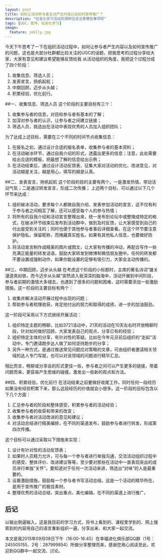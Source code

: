 ```yaml
---
layout: post
title: 如何让活动参与者主动产生内容以及如何宣传推广？
description: "社会化学习活动的调研应该注意哪些事项呢"
tags: [UGC，宣传，社会化学习]
image:
  feature: jeklly.jpg
---
```



今天下午思考了一下在组织活动过程中，如何让参与者产生内容以及如何宣传推广的问题，这也是大部分社群都比较关注的UGC的话题，把我思考的过程分享给大家，大家有意见和建议希望能够反馈给我
从活动组织的角度，我把这个过程分成了四个阶段：

1. 收集信息、筛选人员；
2. 发表宣言，扬帆起航；
3. 中期回顾，迈步从头越；
4. 积累经验，优化前行。

##一、收集信息、筛选人员
这个阶段的主要目标有三个：

1. 收集参与者的信息，对目标参与者有基本的了解；
2. 加深对参与者的认识，让参与者之间建立链接；
3. 筛选人员，挑选出在活动中表现优秀的人员加入组织团队；

为了达成上述目标，需要在三个不同的时间节点收集信息：

1. 在报名之初，通过设计合适的报名表单，收集参与者的基本资料；
2. 在活动破冰环节，通过自我介绍的形式，透露出更多的信息；注意，此处需要给出合适的模板，把最想了解的信息给出示例；
3. 在活动结束后，通过设计活动反馈表，征集大家对活动的优化、改进意见，对活动越是关注，越是用心，填写的越是认真。

##二、发表宣言，扬帆起航
这个阶段的目的主要有两个，一是激发热情，带动活动气氛；二是通过转发宣言，形成二次传播；
上述两个目标，可以通过以下几个环节来达成：

1. 组织破冰活动，要求每个人都做自我介绍、发表参加活动的宣言，这不仅有利于参与者之间相互了解，还可以感受每个人的参与热情；
2. 将所有的自我介绍和活动宣言整理出来，统一发布到论坛中或整理成特定的格式，在破冰环节结束后发布到活动群中，做到及时反馈，让大家感受到自己的付出是受到关注的；同时也便于其他参与者事后详细查看。在这个环节要注意保护隐私，保留昵称，而掩藏真实姓名，如果有其他私人信息，也要做好防护。
3. 将活动宣言制作成精美的图片或图文，让大家有传播的冲动，再配合写作一些充满正能量的转发话语，鼓励大家转发到微博和微信朋友圈中。任何的转发都不要设置成强制动作，如果你能设置的足够有吸引力，大家会主动传播的。

##三、中期回顾，迈步从头越
在考虑这个阶段的小标题时，主席的著名诗词“雄关漫道真如铁，而今迈步从头越”突然进入我深深的脑海中，活动开展到中间阶段，参与者前期的激情大多褪去，也遇到了很多的问题和困难，这时需要添加一些激励措施。这一阶段的主要目标有两个：

1. 收集并解决活动开展过程中出现的问题；
2. 帮助参与者梳理收获，肯定他付出的努力和取得的成绩，进一步的加油鼓劲。 

这一阶段可采用以下方式继续开展活动：

1. 组织特定主题的畅聊，比如3721活动中，21天的活动在10天左右时开放畅聊时段，针对如何做好回顾，大家发表自己的观点、分享已有的经验；
2. 组织特定主体的分享，有针对性的答疑。比如在今年元旦前后组织的“走起”活动中，专门邀请跑步达人做了如何坚持跑步的分享；
3. 另外一种方式，是通过推送常见问题应对策略的文章，可由组织者邀请相关领域的达人专门写就，也可以对该领域的问题进行精华汇总。

相比而言，畅聊或分享会的形式更佳一些，参与者之间可以产生更多的链接，带着问题而来，更容易产生思维的碰撞，激发出一些新的观点和方法。

##四、积累经验，优化前行
在活动结束之前要做好收尾工作，同时任何一段经历如果没有经验积累下来，那么这段经历的价值就会小很多。这一阶段的目标包含以下几个方面：

1. 汇总参与者的阶段和整体感受，积累参与者的活动经验；
2. 收集参与者的收获和带来的改变；
3. 收集参与者对活动改进的意见和建议；
4. 对活动总结进行精美编排，在不同的渠道发布，鼓励参与者进行转发，形成第四次传播。

这个目标可以通过采取以下措施来实现：

1. 设计有针对性的活动反馈表；
2. 如果时人员精力允许，可与每一个参与者进行单独沟通，交流活动组织过程中的感受、整体评价、改进建议等等，至少要对那些在活动中一直表现突出的成员进行单独“关怀”。要知道对于任何一次活动来讲，筛选出“对味”的人是最重要的。
3. 设置激励措施，鼓励每一个参与者书写活动总结。这是一个活动的精华所在，是用于宣传推广的极佳素材。
4. 整理优秀的活动总结，突出重点、美化编辑，在不同的渠道上进行推广。


## 后记
以输出倒逼输入，这是我目前的学习方式，将书上看到的、课程里学到的、网上搜索到的内容用自己的语言重新组织一遍，分享出来、和大家一起交流。

本文是我2015年09月08日下午（16:00-16:45）在幸福进化俱乐部QQ群（1号：245505155、2号：287999854）所做分享整理而来，感谢您用心阅读至此，欢迎到QQ群中一起交流、讨论。
